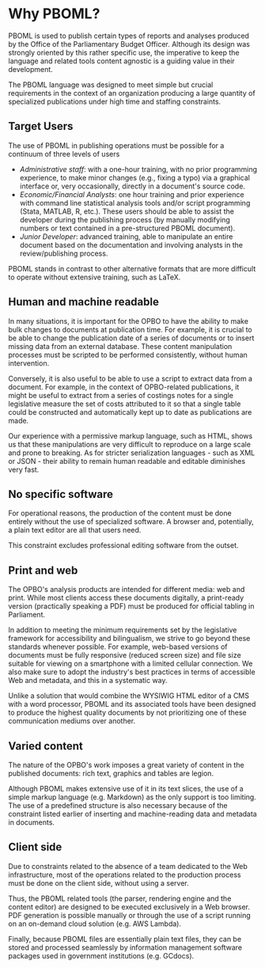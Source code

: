 # Why PBOML?

PBOML is used to publish certain types of reports and analyses produced by the Office of the Parliamentary Budget Officer. Although its design was strongly oriented by this rather specific use, the imperative to keep the language and related tools content agnostic is a guiding value in their development.

The PBOML language was designed to meet simple but crucial requirements in the context of an organization producing a large quantity of specialized publications under high time and staffing constraints.

## Target Users

The use of PBOML in publishing operations must be possible for a continuum of three levels of users

- _Administrative staff_: with a one-hour training, with no prior programming experience, to make minor changes (e.g., fixing a typo) via a graphical interface or, very occasionally, directly in a document's source code.
- _Economic/Financial Analysts_: one hour training and prior experience with command line statistical analysis tools and/or script programming (Stata, MATLAB, R, etc.). These users should be able to assist the developer during the publishing process (by manually modifying numbers or text contained in a pre-structured PBOML document).
- _Junior Developer_: advanced training, able to manipulate an entire document based on the documentation and involving analysts in the review/publishing process.

PBOML stands in contrast to other alternative formats that are more difficult to operate without extensive training, such as LaTeX.

## Human and machine readable

In many situations, it is important for the OPBO to have the ability to make bulk changes to documents at publication time. For example, it is crucial to be able to change the publication date of a series of documents or to insert missing data from an external database. These content manipulation processes must be scripted to be performed consistently, without human intervention.

Conversely, it is also useful to be able to use a script to extract data from a document. For example, in the context of OPBO-related publications, it might be useful to extract from a series of costings notes for a single legislative measure the set of costs attributed to it so that a single table could be constructed and automatically kept up to date as publications are made.

Our experience with a permissive markup language, such as HTML, shows us that these manipulations are very difficult to reproduce on a large scale and prone to breaking. As for stricter serialization languages - such as XML or JSON - their ability to remain human readable and editable diminishes very fast.

## No specific software

For operational reasons, the production of the content must be done entirely without the use of specialized software. A browser and, potentially, a plain text editor are all that users need.

This constraint excludes professional editing software from the outset.

## Print and web

The OPBO's analysis products are intended for different media: web and print. While most clients access these documents digitally, a print-ready version (practically speaking a PDF) must be produced for official tabling in Parliament.

In addition to meeting the minimum requirements set by the legislative framework for accessibility and bilingualism, we strive to go beyond these standards whenever possible. For example, web-based versions of documents must be fully responsive (reduced screen size) and file size suitable for viewing on a smartphone with a limited cellular connection. We also make sure to adopt the industry's best practices in terms of accessible Web and metadata, and this in a systematic way.

Unlike a solution that would combine the WYSIWIG HTML editor of a CMS with a word processor, PBOML and its associated tools have been designed to produce the highest quality documents by not prioritizing one of these communication mediums over another.

## Varied content

The nature of the OPBO's work imposes a great variety of content in the published documents: rich text, graphics and tables are legion.

Although PBOML makes extensive use of it in its text slices, the use of a simple markup language (e.g. Markdown) as the only support is too limiting. The use of a predefined structure is also necessary because of the constraint listed earlier of inserting and machine-reading data and metadata in documents.

## Client side

Due to constraints related to the absence of a team dedicated to the Web infrastructure, most of the operations related to the production process must be done on the client side, without using a server.

Thus, the PBOML related tools (the parser, rendering engine and the content editor) are designed to be executed exclusively in a Web browser. PDF generation is possible manually or through the use of a script running on an on-demand cloud solution (e.g. AWS Lambda). 

Finally, because PBOML files are essentially plain text files, they can be stored and processed seamlessly by information management software packages used in government institutions (e.g. GCdocs).